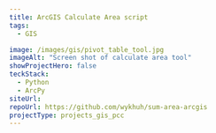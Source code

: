 ```yaml
---
title: ArcGIS Calculate Area script
tags:
  - GIS

image: /images/gis/pivot_table_tool.jpg
imageAlt: "Screen shot of calculate area tool"
showProjectHero: false
teckStack:
  - Python
  - ArcPy
siteUrl:
repoUrl: https://github.com/wykhuh/sum-area-arcgis
projectType: projects_gis_pcc
---
```


